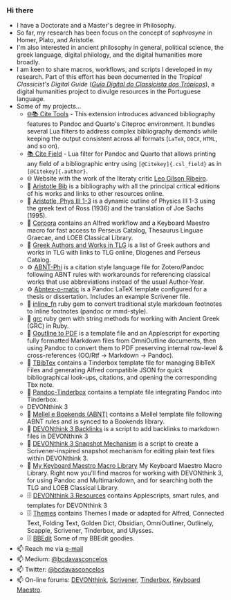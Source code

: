 ### Hi there 

- I have a Doctorate and a Master's degree in Philosophy. 
- So far, my research has been focus on the concept of *sophrosyne* in Homer, Plato, and Aristotle.
- I'm also interested in ancient philosophy in general, political science, the greek language, digital philology, and the digital humanities more broadly.
- I am keen to share macros, workflows, and scripts I developed in my research. Part of this effort has been documented in the *Tropical Classicist's Digital Guide* ([*Guia Digital do Classicista dos Trópicos*](https://gdct.blot.im)), a digital humanities project to divulge resources in the Portuguese language. 
- Some of my projects...
  - [🌐📚 Cite Tools](https://bcdavasconcelos.github.io/citetools/) - This extension introduces advanced bibliography features to Pandoc and Quarto's Citeproc environment. It bundles several Lua filters to address complex bibliography demands while keeping the output consistent across all formats (`LaTeX`, `DOCX`, `HTML`, and so on).
  - [📚 Cite Field](https://github.com/bcdavasconcelos/cite-field) - Lua filter for Pandoc and Quarto that allows printing any field of a bibliographic entry using `[@Citekey]{.csl_field}` as in `[@Citekey]{.author}`.
  - 🌐 Website with the work of the literaty critic [Leo Gilson Ribeiro](https://leogilsonribeiro.com.br).
  - 📖 [Aristotle Bib](https://github.com/bcdavasconcelos/Aristotle) is a bibliography with all the principal critical editions of his works and links to other resources online.
  - 📖 [Aristotle, Phys III 1-3](https://bcdavasconcelos.github.io/Aristoteles-Phys.III.1-3/) is a dynamic outline of Physics III 1-3 using the greek text of Ross (1936) and the translation of Joe Sachs (1995).
  - 📖 [Corpora](https://github.com/bcdavasconcelos/Corpora) contains an Alfred workflow and a Keyboard Maestro macro for fast access to Perseus Catalog, Thesaurus Linguae Graecae, and LOEB Classical Library.
  - 📖 [Greek Authors and Works in TLG](https://github.com/bcdavasconcelos/Greek-Authors-and-Works-in-TLG) is a list of Greek authors and works in TLG with links to TLG online, Diogenes and Perseus Catalog.
  - ⚙️ [ABNT-Phi](https://github.com/bcdavasconcelos/ABNT-Phi) is a citation style language file for Zotero/Pandoc following ABNT rules with workarounds for referencing classical works that use abbreviations instead of the usual Author-Year.
  - ⚙️ [Abntex-o-matic](https://github.com/bcdavasconcelos/ABNTeX-o-matic) is a Pandoc LaTeX template configured for a thesis or dissertation. Includes an example Scrivener file.
  - 💎 [inline_fn](https://rubygems.org/gems/inline_fn) ruby gem to convert traditional style markdown footnotes to inline footnotes (pandoc or mmd-style). 
  - 💎 [grc](https://rubygems.org/gems/grc) ruby gem with string methods for working with Ancient Greek (GRC) in Ruby.
  - 📝 [Ooutline to PDF](https://github.com/bcdavasconcelos/Ooutline-to-PDF) is a template file and an Applescript for exporting fully formatted Markdown files from OmniOutline documents, then using Pandoc to convert them to PDF preserving internal row-level & cross-references (OO/Rtf → Markdown → Pandoc).
  - 📝 [TBibTex](https://github.com/bcdavasconcelos/TBibTeX) contains a Tinderbox template file for managing BibTeX Files and generating Alfred compatible JSON for quick bibliographical look-ups, citations, and opening the corresponding Tbx note.
  - 📝 [Pandoc-Tinderbox](https://github.com/bcdavasconcelos/Pandoc-Tinderbox) contains a template file integrating Pandoc into Tinderbox.
  - DEVONthink 3
  - 📝 [Mellel e Bookends (ABNT)](https://github.com/bcdavasconcelos/Mellel-Bookends-ABNT) contains a Mellel template file following ABNT rules and is synced to a Bookends library.
  - 🤖 [DEVONthink 3 Backlinks](https://github.com/bcdavasconcelos/DEVONthink-3-Backlinks) is a script to add backlinks to markdown files in DEVONthink 3
  - 🤖 [DEVONthink 3 Snapshot Mechanism](https://github.com/bcdavasconcelos/DEVONthink-3-Snapshot-Mechanism) is a script to create a Scrivener-inspired snapshot mechanism for editing plain text files within DEVONthink 3.
  - 🤖 [My Keyboard Maestro Macro Library](https://github.com/bcdavasconcelos/mykmmlibrary) My Keyboard Maestro Macro Library. Right now you'll find macros for working with DEVONthink 3, for using Pandoc and Multimarkdown, and for searching both the TLG and LOEB Classical Library.
  - 🗄️ [DEVONthink 3 Resources](https://github.com/bcdavasconcelos/DEVONthink-3) contains Applescripts, smart rules, and templates for DEVONthink 3
  - 🗄️ [Themes](https://github.com/bcdavasconcelos/Themes) contains Themes I made or adapted for Alfred, Connected Text, Folding Text, Golden Dict, Obsidian, OmniOutliner, Outlinely, Scapple, Scrivener, Tinderbox, and Ulysses.
  - 🗄️ [BBEdit](https://github.com/bcdavasconcelos/BBEdit) Some of my BBEdit goodies.
- 📫 Reach me via [e-mail](mailto:bernardovasconcelos@gmail.com)
- 📫 Medium: [@bcdavasconcelos](https://medium.com/@bcdavasconcelos)
- 📫 Twitter: [@bcdavasconcelos](https://twitter.com/bcdavasconcelos)
- 📫 On-line forums: [DEVONthink](https://discourse.devontechnologies.com/u/bernardo_v/summary), [Scrivener](https://forum.literatureandlatte.com/u/bernardo_vasconcelos/summary), [Tinderbox](https://forum.eastgate.com/u/bernard-0/summary), [Keyboard Maestro](https://forum.keyboardmaestro.com/u/b_vasconcelos/summary). 
    
    
<!-- 
https://github.com/bcdavasconcelos/TLG-Bibliography

[MPU](https://talk.macpowerusers.com/u/b_vasconcelos/summary)
[Omni](https://discourse.omnigroup.com/u/bernard-o/summary)
[Alfred](https://www.alfredforum.com/profile/16796-bernardo_v/)
[Bookends](https://www.sonnysoftware.com/phpBB3/memberlist.php?mode=viewprofile&u=12217&sid=c414e0ce29033b08e077d20151212b0b)
[Obsidian](https://forum.obsidian.md/u/bernardo_v/summary) 
-->

